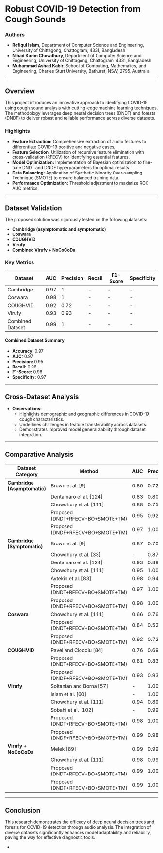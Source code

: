 # Robust COVID-19 Detection from Cough Sounds

### Authors
- **Rofiqul Islam**, Department of Computer Science and Engineering, University of Chittagong, Chattogram, 4331, Bangladesh
- **Nihad Karim Chowdhury**, Department of Computer Science and Engineering, University of Chittagong, Chattogram, 4331, Bangladesh
- **Muhammad Ashad Kabir**, School of Computing, Mathematics, and Engineering, Charles Sturt University, Bathurst, NSW, 2795, Australia

---

## Overview
This project introduces an innovative approach to identifying COVID-19 using cough sound analysis with cutting-edge machine learning techniques. The methodology leverages deep neural decision trees (DNDT) and forests (DNDF) to deliver robust and reliable performance across diverse datasets.

### Highlights
- **Feature Extraction:** Comprehensive extraction of audio features to differentiate COVID-19 positive and negative cases.
- **Feature Selection:** Utilization of recursive feature elimination with cross-validation (RFECV) for identifying essential features.
- **Model Optimization:** Implementation of Bayesian optimization to fine-tune DNDT and DNDF hyperparameters for optimal results.
- **Data Balancing:** Application of Synthetic Minority Over-sampling Technique (SMOTE) to ensure balanced training data.
- **Performance Optimization:** Threshold adjustment to maximize ROC-AUC metrics.

---

## Dataset Validation
The proposed solution was rigorously tested on the following datasets:
- **Cambridge (asymptomatic and symptomatic)**
- **Coswara**
- **COUGHVID**
- **Virufy**
- **Combined Virufy + NoCoCoDa**

### Key Metrics
| Dataset               | AUC  | Precision | Recall | F1-Score | Specificity |
|-----------------------|------|-----------|--------|----------|-------------|
| Cambridge             | 0.97 | 1         | -      | -        | -           |
| Coswara               | 0.98 | 1         | -      | -        | -           |
| COUGHVID              | 0.92 | 0.72      | -      | -        | -           |
| Virufy                | 0.93 | 0.93      | -      | -        | -           |
| Combined Dataset      | 0.99 | 1         | -      | -        | -           |

#### Combined Dataset Summary
- **Accuracy:** 0.97
- **AUC:** 0.97
- **Precision:** 0.95
- **Recall:** 0.96
- **F1-Score:** 0.96
- **Specificity:** 0.97

---

## Cross-Dataset Analysis
- **Observations:**
  - Highlights demographic and geographic differences in COVID-19 cough characteristics.
  - Underlines challenges in feature transferability across datasets.
  - Demonstrates improved model generalizability through dataset integration.

---

## Comparative Analysis

| **Dataset Category**            | **Method**                                      | AUC  | Precision | Recall |
|---------------------------------|---------------------------------------------|------|-----------|--------|
| **Cambridge (Asymptomatic)**    | Brown et al. [9]                            | 0.80 | 0.72      | 0.69   |
|                                 | Dentamaro et al. [124]                      | 0.83 | 0.80      | 0.80   |
|                                 | Chowdhury et al. [111]                      | 0.88 | 0.75      | 0.81   |
|                                 | Proposed (DNDT+RFECV+BO+SMOTE+TM)           | 0.95 | 0.92      | 0.95   |
|                                 | Proposed (DNDF+RFECV+BO+SMOTE+TM)           | 0.97 | 1.00      | 0.94   |
| **Cambridge (Symptomatic)**     | Brown et al. [9]                            | 0.87 | 0.70      | 0.90   |
|                                 | Chowdhury et al. [33]                       | -    | 0.87      | 0.82   |
|                                 | Dentamaro et al. [124]                      | 0.93 | 0.89      | 0.93   |
|                                 | Chowdhury et al. [111]                      | 0.95 | 1.00      | 0.91   |
|                                 | Aytekin et al. [83]                         | 0.98 | 0.94      | 0.93   |
|                                 | Proposed (DNDT+RFECV+BO+SMOTE+TM)           | 0.97 | 1.00      | 0.93   |
|                                 | Proposed (DNDF+RFECV+BO+SMOTE+TM)           | 0.98 | 1.00      | 0.97   |
| **Coswara**                     | Chowdhury et al. [111]                      | 0.66 | 0.76      | 0.47   |
|                                 | Proposed (DNDT+RFECV+BO+SMOTE+TM)           | 0.84 | 0.52      | 0.80   |
|                                 | Proposed (DNDF+RFECV+BO+SMOTE+TM)           | 0.92 | 0.72      | 0.93   |
| **COUGHVID**                    | Pavel and Ciocoiu [84]                      | 0.76 | 0.69      | 0.68   |
|                                 | Proposed (DNDT+RFECV+BO+SMOTE+TM)           | 0.81 | 0.83      | 0.79   |
|                                 | Proposed (DNDF+RFECV+BO+SMOTE+TM)           | 0.93 | 0.93      | 0.94   |
| **Virufy**                       | Soltanian and Borna [57]                    | -    | 1.00      | 0.95   |
|                                 | Islam et al. [60]                           | -    | 1.00      | 0.95   |
|                                 | Chowdhury et al. [111]                      | 0.94 | 0.89      | 0.98   |
|                                 | Sobahi et al. [102]                         | -    | 0.99      | 0.97   |
|                                 | Proposed (DNDT+RFECV+BO+SMOTE+TM)           | 0.98 | 1.00      | 0.96   |
|                                 | Proposed (DNDF+RFECV+BO+SMOTE+TM)           | 0.99 | 0.98      | 1.00   |
| **Virufy + NoCoCoDa**            | Melek [89]                                  | 0.99 | 0.99      | 0.97   |
|                                 | Chowdhury et al. [111]                      | 0.98 | 0.99      | 0.98   |
|                                 | Proposed (DNDT+RFECV+BO+SMOTE+TM)           | 0.99 | 1.00      | 0.99   |
|                                 | Proposed (DNDF+RFECV+BO+SMOTE+TM)           | 0.99 | 1.00      | 0.99   |

---

## Conclusion
This research demonstrates the efficacy of deep neural decision trees and forests for COVID-19 detection through audio analysis. The integration of diverse datasets significantly enhances model adaptability and reliability, paving the way for effective diagnostic tools.

-
